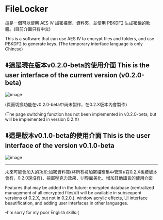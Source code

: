 # FileLocker
這是一個可以使用 AES IV 加密檔案、資料夾，並使用 PBKDF2 生成密鑰的軟體。(目前介面只有中文)

This is a software that can use AES IV to encrypt files and folders, and use PBKDF2 to generate keys. (The temporary interface language is only Chinese)

⬇️這是現在版本v0.2.0-beta的使用介面 This is the user interface of the current version (v0.2.0-beta)
---------------------------------------------------------------------------------------------
![image](https://github.com/user-attachments/assets/abd71e28-40bd-438e-a509-d28221e18357)

(頁面切換功能在v0.2.0-beta中尚未製作，在0.2.X版本內會製作)

(The page switching function has not been implemented in v0.2.0-beta, but will be implemented in version 0.2.X)

⬇️這是版本v0.1.0-beta的使用介面 This is the user interface of the version v0.1.0-beta
---------------------------------------------------------------------------------------------
![image](https://github.com/user-attachments/assets/b77b0f62-99cc-42bd-856a-42868c24a5ec)

---------------------
未來可能會加入的功能:加密資料庫(將所有被加密檔案集中管理)(在0.2.X後續版本會有，0.2.0還沒有)、視窗壓克力效果、UI界面美化、增加其他語言的使用介面

Features that may be added in the future: encrypted database (centralized management of all encrypted files)(It will be available in subsequent versions of 0.2.X, but not in 0.2.0.), window acrylic effects, UI interface beautification, and adding user interfaces in other languages.

-I'm sorry for my poor English skills:(
